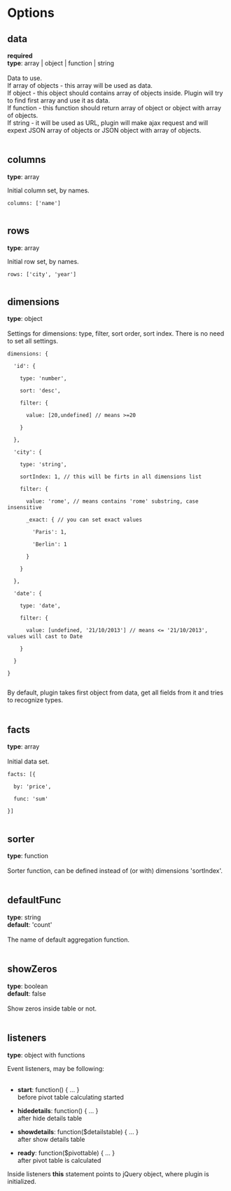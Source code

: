 # Options #

## data ##

**required**<br>
<b>type</b>: array | object | function | string<br>
<br>
Data to use.<br>
If array of objects - this array will be used as data.<br>
If object - this object should contains array of objects inside. Plugin will try to find first array and use it as data.<br>
If function - this function should return array of object or object with array of objects.<br>
If string - it will be used as URL, plugin will make ajax request and will expext JSON array of objects or JSON object with array of objects.<br>
<br>
<h2>columns</h2>

<b>type</b>: array<br>

Initial column set, by names.<br>
<pre><code>columns: ['name']<br>
</code></pre>

<h2>rows</h2>

<b>type</b>: array<br>

Initial row set, by names.<br>
<pre><code>rows: ['city', 'year']<br>
</code></pre>

<h2>dimensions</h2>

<b>type</b>: object<br>
<br>
Settings for dimensions: type, filter, sort order, sort index. There is no need to set all settings.<br>
<pre><code>dimensions: {<br>
  'id': {<br>
    type: 'number',<br>
    sort: 'desc',<br>
    filter: {<br>
      value: [20,undefined] // means &gt;=20<br>
    }<br>
  },<br>
  'city': {<br>
    type: 'string',<br>
    sortIndex: 1, // this will be firts in all dimensions list<br>
    filter: {<br>
      value: 'rome', // means contains 'rome' substring, case insensitive<br>
      _exact: { // you can set exact values<br>
        'Paris': 1,<br>
        'Berlin': 1<br>
      }<br>
    }<br>
  },<br>
  'date': {<br>
    type: 'date',<br>
    filter: {<br>
      value: [undefined, '21/10/2013'] // means &lt;= '21/10/2013', values will cast to Date<br>
    }<br>
  }  <br>
}<br>
</code></pre>
By default, plugin takes first object from data, get all fields from it and tries to recognize types.<br>
<br>
<h2>facts</h2>

<b>type</b>: array<br>
<br>
Initial data set.<br>
<pre><code>facts: [{<br>
  by: 'price',<br>
  func: 'sum'<br>
}]<br>
</code></pre>

<h2>sorter</h2>

<b>type</b>: function<br>
<br>
Sorter function, can be defined instead of (or with) dimensions 'sortIndex'.<br>
<br>
<h2>defaultFunc</h2>

<b>type</b>: string<br>
<b>default</b>: 'count'<br>
<br>
The name of default aggregation function.<br>
<br>
<h2>showZeros</h2>

<b>type</b>: boolean<br>
<b>default</b>: false<br>
<br>
Show zeros inside table or not.<br>
<br>
<h2>listeners</h2>

<b>type</b>: object with functions<br>

Event listeners, may be following:<br>
<br>
<ul><li><b>start</b>: function() { ... }<br>before pivot table calculating started</li></ul>

<ul><li><b>hidedetails</b>: function() { ... }<br>after hide details table</li></ul>

<ul><li><b>showdetails</b>: function($detailstable) { ... }<br>after show details table</li></ul>

<ul><li><b>ready</b>: function($pivottable) { ... }<br>after pivot table is calculated</li></ul>

Inside listeners <b>this</b> statement points to jQuery object, where plugin is initialized.